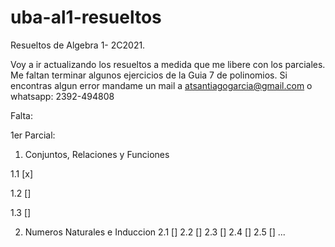 # uba-al1-resueltos
Resueltos de Algebra 1- 2C2021.

Voy a ir actualizando los resueltos a medida que me libere con los parciales. Me faltan terminar algunos ejercicios de la Guia 7 de polinomios. Si encontras algun error mandame un mail a atsantiagogarcia@gmail.com o whatsapp: 2392-494808

Falta:

1er Parcial:

1. Conjuntos, Relaciones y Funciones

1.1 [x]

1.2 []

1.3 []

2. Numeros Naturales e Induccion
2.1 [] 
2.2 []
2.3 []
2.4 []
2.5 []
...
